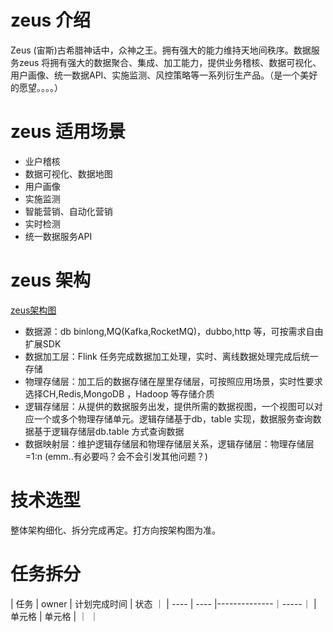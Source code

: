 # zeus 介绍
Zeus (宙斯)古希腊神话中，众神之王。拥有强大的能力维持天地间秩序。数据服务zeus 将拥有强大的数据聚合、集成、加工能力，提供业务稽核、数据可视化、用户画像、统一数据API、实施监测、风控策略等一系列衍生产品。（是一个美好的愿望。。。。）
# zeus 适用场景
* 业户稽核
* 数据可视化、数据地图
* 用户画像
* 实施监测
* 智能营销、自动化营销
* 实时检测
* 统一数据服务API

# zeus 架构
[zeus架构图](https://www.processon.com/diagraming/64a449e9db2f304bcc2b7d39 "zeus")

* 数据源：db binlong,MQ(Kafka,RocketMQ)，dubbo,http 等，可按需求自由扩展SDK
* 数据加工层：Flink 任务完成数据加工处理，实时、离线数据处理完成后统一存储
* 物理存储层：加工后的数据存储在屋里存储层，可按照应用场景，实时性要求选择CH,Redis,MongoDB ，Hadoop 等存储介质
* 逻辑存储层：从提供的数据服务出发，提供所需的数据视图，一个视图可以对应一个或多个物理存储单元。逻辑存储基于db，table 实现，数据服务查询数据基于逻辑存储层db.table 方式查询数据
* 数据映射层：维护逻辑存储层和物理存储层关系，逻辑存储层：物理存储层=1:n (emm..有必要吗？会不会引发其他问题？)

# 技术选型
整体架构细化、拆分完成再定。打方向按架构图为准。

# 任务拆分
|  任务   | owner |  计划完成时间 | 状态 ｜
|  ----  | ----  |--------------｜-----｜
| 单元格  | 单元格 |               ｜     ｜
